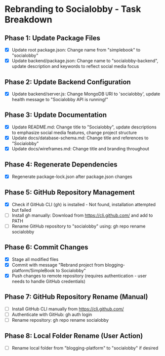 # Rebranding to Socialobby - Task Breakdown

## Phase 1: Update Package Files
- [x] Update root package.json: Change name from "simplebook" to "socialobby"
- [x] Update backend/package.json: Change name to "socialobby-backend", update description and keywords to reflect social media focus

## Phase 2: Update Backend Configuration
- [x] Update backend/server.js: Change MongoDB URI to 'socialobby', update health message to "Socialobby API is running!"

## Phase 3: Update Documentation
- [x] Update README.md: Change title to "Socialobby", update descriptions to emphasize social media features, change project structure
- [x] Update docs/database-schema.md: Change title and references to "Socialobby"
- [x] Update docs/wireframes.md: Change title and branding throughout

## Phase 4: Regenerate Dependencies
- [x] Regenerate package-lock.json after package.json changes

## Phase 5: GitHub Repository Management
- [x] Check if GitHub CLI (gh) is installed - Not found, installation attempted but failed
- [ ] Install gh manually: Download from https://cli.github.com/ and add to PATH
- [ ] Rename GitHub repository to "socialobby" using: gh repo rename socialobby

## Phase 6: Commit Changes
- [x] Stage all modified files
- [x] Commit with message "Rebrand project from blogging-platform/SimpleBook to Socialobby"
- [x] Push changes to remote repository (requires authentication - user needs to handle GitHub credentials)

## Phase 7: GitHub Repository Rename (Manual)
- [ ] Install GitHub CLI manually from https://cli.github.com/
- [ ] Authenticate with GitHub: gh auth login
- [ ] Rename repository: gh repo rename socialobby

## Phase 8: Local Folder Rename (User Action)
- [ ] Rename local folder from "blogging-platform" to "socialobby" if desired
